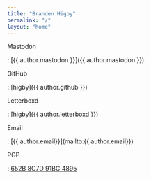 ```yaml
---
title: "Branden Higby"
permalink: "/"
layout: "home"
---
```


<!--
<section class="bio">

Branden is a programmer who enjoys designing and building for the web. They have a keen interest in accessibility and the [IndieWeb](https://indieweb.org/). This [hypertext garden](/garden/) is their personal slice of the internet. It contains essays, notes, and anything they may be tinkering with.

</section>-->

<section class="elsewhere">

Mastodon

: [{{ author.mastodon }}]({{ author.mastodon }})

GitHub

: [higby]({{ author.github }})

Letterboxd

: [higby]({{ author.letterboxd }})

Email

: [{{ author.email}}](mailto:{{ author.email}})

PGP

: [652B 8C7D 91BC 4895](/pgp.txt)

</section>
